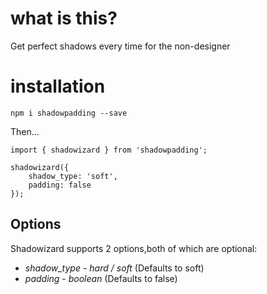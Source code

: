 # what is this?

Get perfect shadows every time for the non-designer

# installation

`npm i shadowpadding --save`

Then...

```
import { shadowizard } from 'shadowpadding';

shadowizard({
    shadow_type: 'soft',
    padding: false
});
```

## Options

Shadowizard supports 2 options,both of which are optional:

* *shadow_type* - _hard / soft_ (Defaults to soft)
* *padding* - _boolean_ (Defaults to false)
